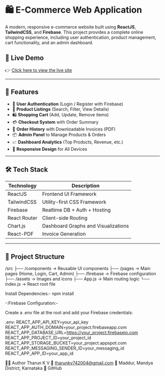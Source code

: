 # 🛍️ E-Commerce Web Application

A modern, responsive e-commerce website built using **ReactJS**, **TailwindCSS**, and **Firebase**. This project provides a complete online shopping experience, including user authentication, product management, cart functionality, and an admin dashboard.

## 🔗 Live Demo

👉 [Click here to view the live site](https://your-live-site-link.com)

---

## 🚀 Features

- 🔐 **User Authentication** (Login / Register with Firebase)
- 🛒 **Product Listings** (Search, Filter, View Details)
- 🛍️ **Shopping Cart** (Add, Update, Remove items)
- 💳 **Checkout System** with Order Summary
- 📜 **Order History** with Downloadable Invoices (PDF)
- 📦 **Admin Panel** to Manage Products & Orders
- 📈 **Dashboard Analytics** (Top Products, Revenue, etc.)
- 📱 **Responsive Design** for All Devices

---

## 🛠️ Tech Stack

| Technology      | Description                            |
|-----------------|----------------------------------------|
| ReactJS         | Frontend UI Framework                  |
| TailwindCSS     | Utility-first CSS Framework            |
| Firebase        | Realtime DB + Auth + Hosting           |
| React Router    | Client-side Routing                    |
| Chart.js        | Dashboard Graphs and Visualizations    |
| React-PDF       | Invoice Generation                     |

---

## 📁 Project Structure

/src
├── /components → Reusable UI components
├── /pages → Main pages (Home, Login, Cart, Admin)
├── /firebase → Firebase configuration
├── /assets → Images and icons
├── App.js → Main routing logic
└── index.js → React root file

Install Dependencies:-
npm install

-:Firebase Configuration:-

Create a .env file at the root and add your Firebase credentials:

.env:
REACT_APP_API_KEY=your_api_key
REACT_APP_AUTH_DOMAIN=your_project.firebaseapp.com
REACT_APP_DATABASE_URL=https://your_project.firebaseio.com
REACT_APP_PROJECT_ID=your_project_id
REACT_APP_STORAGE_BUCKET=your_project.appspot.com
REACT_APP_MESSAGING_SENDER_ID=your_messaging_id
REACT_APP_APP_ID=your_app_id

👨‍💻 Author
Tharun K V
📧 tharunkv742004@gmail.com
📍 Maddur, Mandya District, Karnataka
🔗 GitHub

